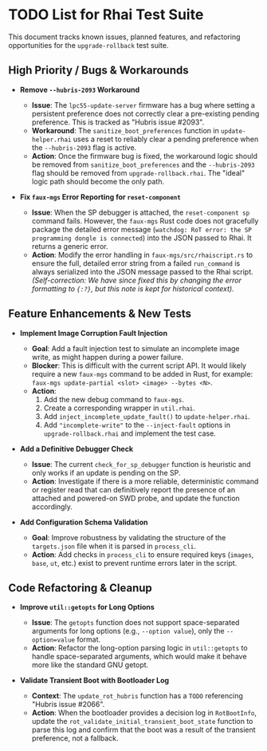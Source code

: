 # TODO List for Rhai Test Suite

This document tracks known issues, planned features, and refactoring opportunities for the `upgrade-rollback` test suite.

## High Priority / Bugs & Workarounds

* **Remove `--hubris-2093` Workaround**
    * **Issue**: The `lpc55-update-server` firmware has a bug where setting a persistent preference does not correctly clear a pre-existing pending preference. This is tracked as "Hubris issue #2093".
    * **Workaround**: The `sanitize_boot_preferences` function in `update-helper.rhai` uses a reset to reliably clear a pending preference when the `--hubris-2093` flag is active.
    * **Action**: Once the firmware bug is fixed, the workaround logic should be removed from `sanitize_boot_preferences` and the `--hubris-2093` flag should be removed from `upgrade-rollback.rhai`. The "ideal" logic path should become the only path.

* **Fix `faux-mgs` Error Reporting for `reset-component`**
    * **Issue**: When the SP debugger is attached, the `reset-component sp` command fails. However, the `faux-mgs` Rust code does not gracefully package the detailed error message (`watchdog: RoT error: the SP programming dongle is connected`) into the JSON passed to Rhai. It returns a generic error.
    * **Action**: Modify the error handling in `faux-mgs/src/rhaiscript.rs` to ensure the full, detailed error string from a failed `run_command` is always serialized into the JSON message passed to the Rhai script. *(Self-correction: We have since fixed this by changing the error formatting to `{:?}`, but this note is kept for historical context).*

## Feature Enhancements & New Tests

* **Implement Image Corruption Fault Injection**
    * **Goal**: Add a fault injection test to simulate an incomplete image write, as might happen during a power failure.
    * **Blocker**: This is difficult with the current script API. It would likely require a new `faux-mgs` command to be added in Rust, for example: `faux-mgs update-partial <slot> <image> --bytes <N>`.
    * **Action**:
        1.  Add the new debug command to `faux-mgs`.
        2.  Create a corresponding wrapper in `util.rhai`.
        3.  Add `inject_incomplete_update_fault()` to `update-helper.rhai`.
        4.  Add `"incomplete-write"` to the `--inject-fault` options in `upgrade-rollback.rhai` and implement the test case.

* **Add a Definitive Debugger Check**
    * **Issue**: The current `check_for_sp_debugger` function is heuristic and only works if an update is pending on the SP.
    * **Action**: Investigate if there is a more reliable, deterministic command or register read that can definitively report the presence of an attached and powered-on SWD probe, and update the function accordingly.

* **Add Configuration Schema Validation**
    * **Goal**: Improve robustness by validating the structure of the `targets.json` file when it is parsed in `process_cli`.
    * **Action**: Add checks in `process_cli` to ensure required keys (`images`, `base`, `ut`, etc.) exist to prevent runtime errors later in the script.

## Code Refactoring & Cleanup

* **Improve `util::getopts` for Long Options**
    * **Issue**: The `getopts` function does not support space-separated arguments for long options (e.g., `--option value`), only the `--option=value` format.
    * **Action**: Refactor the long-option parsing logic in `util::getopts` to handle space-separated arguments, which would make it behave more like the standard GNU getopt.

* **Validate Transient Boot with Bootloader Log**
    * **Context**: The `update_rot_hubris` function has a `TODO` referencing "Hubris issue #2066".
    * **Action**: When the bootloader provides a decision log in `RotBootInfo`, update the `rot_validate_initial_transient_boot_state` function to parse this log and confirm that the boot was a result of the transient preference, not a fallback.
